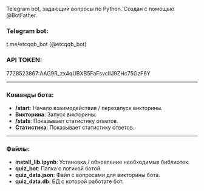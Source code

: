 Telegram bot, задающий вопросы по Python.
Создан с помощью @BotFather.

### Telegram bot: 
t.me/etcqqb_bot (@etcqqb_bot)

### API TOKEN: 
7728523867:AAG9R_zx4qUBXB5FaFsvclIJ9ZHc75GzF6Y

---
### Команды бота:
- **/start**: Начало взаимодействия / перезапуск викторины.
- **Викторина**: Запуск викторины.
- **/stats**: Показывает статистику ответов.
- **Статистика**: Показывает статистику ответов.

---
### Файлы:
- **install_lib.ipynb**: Установка / обновление необходимых библиотек.
- **quiz_bot**: Папка с логикой ботой
- **quiz_data.json**: Файл с вопросами для викторины бота.
- **quiz_data.db**: БД с которой работате бот.